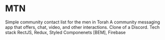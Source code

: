 # MTN
Simple community contact list for the men in Torah
A community messaging app that offers, chat, video, and other interactions. Clone of a Discord.
Tech stack 
  RectJS, Redux, Styled Componenets [BEM], Firebase
